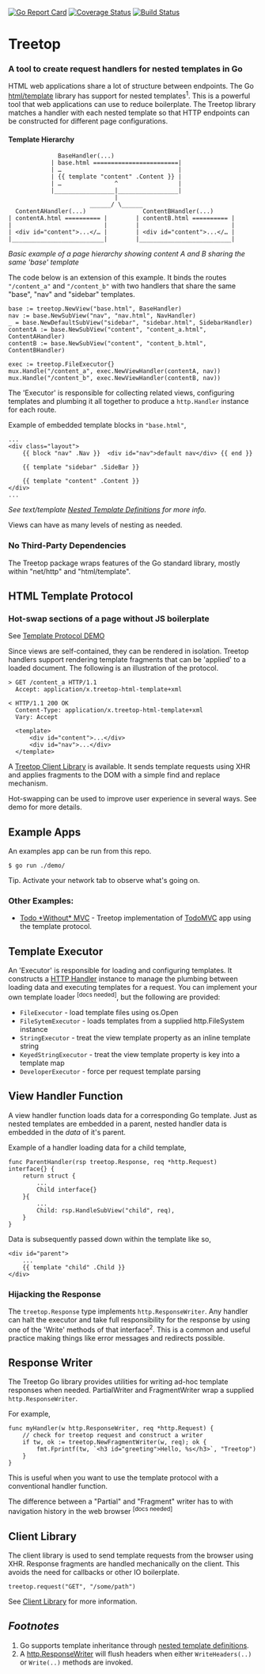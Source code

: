[![Go Report Card](https://goreportcard.com/badge/rur/treetop)](https://goreportcard.com/report/rur/treetop) [![Coverage Status](https://coveralls.io/repos/github/rur/treetop/badge.svg?branch=master)](https://coveralls.io/github/rur/treetop?branch=master) [![Build Status](https://travis-ci.org/rur/treetop.svg?branch=master)](https://travis-ci.org/rur/treetop)

# Treetop

### A tool to create request handlers for nested templates in Go

HTML web applications share a lot of structure between endpoints. The Go
[html/template](https://golang.org/pkg/html/template/) library has support for nested templates<sup>1</sup>.
This is a powerful tool that web applications can use to reduce boilerplate. The Treetop library matches a
handler with each nested template so that HTTP endpoints can be constructed for different page configurations.


#### Template Hierarchy


                  BaseHandler(...)
                | base.html ========================|
                | …                                 |
                | {{ template "content" .Content }} |
                | …               ^                 |
                |_________________|_________________|
                                  |
                           ______/ \______
      ContentAHandler(...)                ContentBHandler(...)
    | contentA.html ========== |        | contentB.html ========== |
    |                          |        |                          |
    | <div id="content">...</… |        | <div id="content">...</… |
    |__________________________|        |__________________________|

_Basic example of a page hierarchy showing content A and B sharing the same 'base' template_

The code below is an extension of this example. It binds the routes `"/content_a"` and `"/content_b"` with two
handlers that share the same "base", "nav" and "sidebar" templates.

    base := treetop.NewView("base.html", BaseHandler)
    nav := base.NewSubView("nav", "nav.html", NavHandler)
    _ = base.NewDefaultSubView("sidebar", "sidebar.html", SidebarHandler)
    contentA := base.NewSubView("content", "content_a.html", ContentAHandler)
    contentB := base.NewSubView("content", "content_b.html", ContentBHandler)

    exec := treetop.FileExecutor{}
    mux.Handle("/content_a", exec.NewViewHandler(contentA, nav))
    mux.Handle("/content_b", exec.NewViewHandler(contentB, nav))

The 'Executor' is responsible for collecting related views,
configuring templates and plumbing it all together to produce a `http.Handler` instance
for each route.

Example of embedded template blocks in `"base.html"`,

	...
	<div class="layout">
		{{ block "nav" .Nav }}  <div id="nav">default nav</div> {{ end }}

		{{ template "sidebar" .SideBar }}

		{{ template "content" .Content }}
	</div>
	...

_See text/template [Nested Template Definitions](https://tip.golang.org/pkg/text/template/#hdr-Nested_template_definitions) for more info._

Views can have as many levels of nesting as needed.

### No Third-Party Dependencies

The Treetop package wraps features of the Go standard library, mostly within "net/http" and "html/template".


##  HTML Template Protocol

### Hot-swap sections of a page without JS boilerplate

See [Template Protocol DEMO](https://treetop-demo.herokuapp.com/)

Since views are self-contained, they can be rendered in isolation. Treetop
handlers support rendering template fragments that can be 'applied' to a loaded document.
The following is an illustration of the protocol.

    > GET /content_a HTTP/1.1
      Accept: application/x.treetop-html-template+xml

    < HTTP/1.1 200 OK
      Content-Type: application/x.treetop-html-template+xml
      Vary: Accept

      <template>
          <div id="content">...</div>
          <div id="nav">...</div>
      </template>

A [Treetop Client Library](https://github.com/rur/treetop-client) is available.
It sends template requests using XHR and applies fragments to the DOM with a simple
find and replace mechanism.

Hot-swapping can be used to improve user experience in several ways.
See demo for more details.

## Example Apps

An examples app can be run from this repo.

    $ go run ./demo/

Tip. Activate your network tab to observe what's going on.

### Other Examples:

- [Todo \*Without\* MVC](https://github.com/rur/todowithoutmvc) - Treetop implementation of [TodoMVC](http://todomvc.com) app using the template protocol.

## Template Executor

An 'Executor' is responsible for loading and configuring templates. It constructs a
[HTTP Handler](https://golang.org/pkg/net/http/#Handler) instance to manage the plumbing
between loading data and executing templates for a request. You can implement your own template
loader <sup>[docs needed]</sup>, but the following are provided:

- `FileExecutor` - load template files using os.Open
- `FileSytemExecutor` - loads templates from a supplied http.FileSystem instance
- `StringExecutor` - treat the view template property as an inline template string
- `KeyedStringExecutor` - treat the view template property is key into a template map
- `DeveloperExecutor` - force per request template parsing

## View Handler Function

A view handler function loads data for a corresponding Go template. Just as nested templates
are embedded in a parent, nested handler data is embedded in the _data_ of it's parent.

Example of a handler loading data for a child template,

    func ParentHandler(rsp treetop.Response, req *http.Request) interface{} {
        return struct {
            ...
            Child interface{}
        }{
            ...
            Child: rsp.HandleSubView("child", req),
        }
    }

Data is subsequently passed down within the template like so,

    <div id="parent">
        ...
        {{ template "child" .Child }}
    </div>

### Hijacking the Response

The `treetop.Response` type implements `http.ResponseWriter`. Any handler can halt the executor and
take full responsibility for the response by using one of the 'Write' methods of that interface<sup>2</sup>. This is a common and useful practice making things like error messages and redirects possible.

## Response Writer

The Treetop Go library provides utilities for writing ad-hoc template responses when needed.
PartialWriter and FragmentWriter wrap a supplied `http.ResponseWriter`.

For example,

    func myHandler(w http.ResponseWriter, req *http.Request) {
        // check for treetop request and construct a writer
        if tw, ok := treetop.NewFragmentWriter(w, req); ok {
            fmt.Fprintf(tw, `<h3 id="greeting">Hello, %s</h3>`, "Treetop")
        }
    }

This is useful when you want to use the template protocol with a conventional handler function.

The difference between a "Partial" and "Fragment" writer has to with navigation history
in the web browser <sup>[docs needed]</sup>

## Client Library

The client library is used to send template requests from the browser using XHR. Response fragments
are handled mechanically on the client. This avoids the need for callbacks or other IO boilerplate.

    treetop.request("GET", "/some/path")

See [Client Library](https://github.com/rur/treetop-client) for more information.


## _Footnotes_
1. Go supports template inheritance through [nested template definitions](https://tip.golang.org/pkg/text/template/#hdr-Nested_template_definitions).
2. A [http.ResponseWriter](https://golang.org/pkg/net/http/#ResponseWriter) will flush headers when either `WriteHeaders(..)` or `Write(..)` methods are invoked.